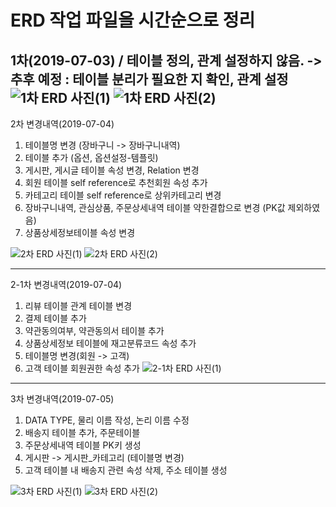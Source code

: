 # ERD 작업 파일을 시간순으로 정리

1차(2019-07-03) / 테이블 정의, 관계 설정하지 않음. 
-> 추후 예정 : 테이블 분리가 필요한 지 확인, 관계 설정
![1차 ERD 사진(1)](https://github.com/MaximSungmo/cafe24_shoppingmall_project/blob/master/ERD/1차/ERD_20190703(1).PNG)
![1차 ERD 사진(2)](https://github.com/MaximSungmo/cafe24_shoppingmall_project/blob/master/ERD/1차/ERD_20190703(2).PNG)
---
2차 변경내역(2019-07-04) 
  1. 테이블명 변경 (장바구니 -> 장바구니내역)
  2. 테이블 추가 (옵션, 옵션설정-템플릿)
  3. 게시판, 게시글 테이블 속성 변경, Relation 변경 
  4. 회원 테이블 self reference로 추천회원 속성 추가 
  5. 카테고리 테이블 self reference로 상위카테고리 변경 
  6. 장바구니내역, 관심상품, 주문상세내역 테이블 약한결합으로 변경 (PK값 제외하였음)
  7. 상품상세정보테이블 속성 변경 

![2차 ERD 사진(1)](https://github.com/MaximSungmo/cafe24_shoppingmall_project/blob/master/ERD/2차/ERD_20190704(1).PNG)
![2차 ERD 사진(2)](https://github.com/MaximSungmo/cafe24_shoppingmall_project/blob/master/ERD/2차/ERD_20190704(2).PNG)

---
2-1차 변경내역(2019-07-04) 

1. 리뷰 테이블 관계 테이블 변경
2. 결제 테이블 추가 
3. 약관동의여부, 약관동의서 테이블 추가 
4. 상품상세정보 테이블에 재고분류코드 속성 추가 
5. 테이블명 변경(회원 -> 고객)
6. 고객 테이블 회원권한 속성 추가 
![2-1차 ERD 사진(1)](https://github.com/MaximSungmo/cafe24_shoppingmall_project/blob/master/ERD/2차/ERD_20190704-2(1).PNG)
---
3차 변경내역(2019-07-05)

1. DATA TYPE, 물리 이름 작성, 논리 이름 수정 
2. 배송지 테이블 추가, 주문테이블 
3. 주문상세내역 테이블 PK키 생성
4. 게시판 -> 게시판_카테고리 (테이블명 변경)
5. 고객 테이블 내 배송지 관련 속성 삭제, 주소 테이블 생성 

![3차 ERD 사진(1)](https://github.com/MaximSungmo/cafe24_shoppingmall_project/blob/master/ERD/3차/ERD_20190705(1).PNG)
![3차 ERD 사진(2)](https://github.com/MaximSungmo/cafe24_shoppingmall_project/blob/master/ERD/3차/ERD_20190705(2).PNG)
